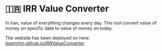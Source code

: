 # 🇮🇷 IRR Value Converter
In Iran, value of everything changes every day.
This tool convert value of money on specific date to value of money on today.

The website has been deployed on here: [itsamirhn.github.io/IRRValueConverter](itsamirhn.github.io/IRRValueConverter)
